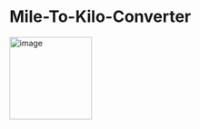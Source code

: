 # Mile-To-Kilo-Converter
<img width="145" alt="image" src="https://github.com/Rakshith2060/Mile-To-Kilo-Converter/assets/82567535/dbad922b-8a9a-4d57-9454-45e748d30857">
